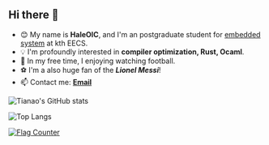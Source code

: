 ## Hi there 👋

- 😊 My name is **HaleOIC**, and I'm an postgraduate student for [embedded system](https://www.kth.se/en/studies/master/embedded-systems) at kth EECS.
- 💡 I'm profoundly interested in **compiler optimization, Rust, Ocaml**.
- 🔭 In my free time, I enjoying watching football.
- ⚽ I'm a also huge fan of the ***Lionel Messi***!
- 📫 Contact me: [**Email**](mailto:shinehale730@gmail.com)
<!-- - 👇 Check out my projects on Github! -->

![Tianao's GitHub stats](https://github-readme-stats.vercel.app/api?username=HaleOIC&show_icons=true&theme=aura)

![Top Langs](https://github-readme-stats.vercel.app/api/top-langs/?username=HaleOIC&layout=compact&theme=aura)


<a href="http://s01.flagcounter.com/more/zvH"><img src="https://s01.flagcounter.com/count2/zvH/bg_FFFFFF/txt_000000/border_29CC4F/columns_3/maxflags_15/viewers_0/labels_0/pageviews_1/flags_0/percent_0/" alt="Flag Counter" border="0"></a>
